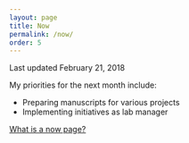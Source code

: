 ```yaml
---
layout: page
title: Now
permalink: /now/
order: 5
---
```


Last updated February 21, 2018

My priorities for the next month include:

* Preparing manuscripts for various projects
* Implementing initiatives as lab manager

[What is a now page?](https://nownownow.com/about)
